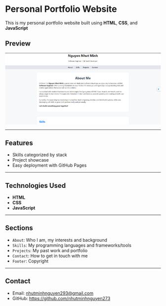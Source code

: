 # Personal Portfolio Website

This is my personal portfolio website built using **HTML**, **CSS**, and **JavaScript**

## Preview
![Portfolio Screenshot](portfolio.png)

---

## Features

- Skills categorized by stack
- Project showcase
- Easy deployment with GitHub Pages

---

## Technologies Used

- **HTML**
- **CSS**
- **JavaScript**

---

## Sections

- `About`: Who I am, my interests and background
- `Skills`: My programming languages and frameworks/tools
- `Projects`: My past work and portfolio
- `Contact`: How to get in touch with me
- `Footer`: Copyright

---

## Contact

- Email: nhutminhnguyen293@gmail.com
- GitHub: https://github.com/nhutminhnguyen273